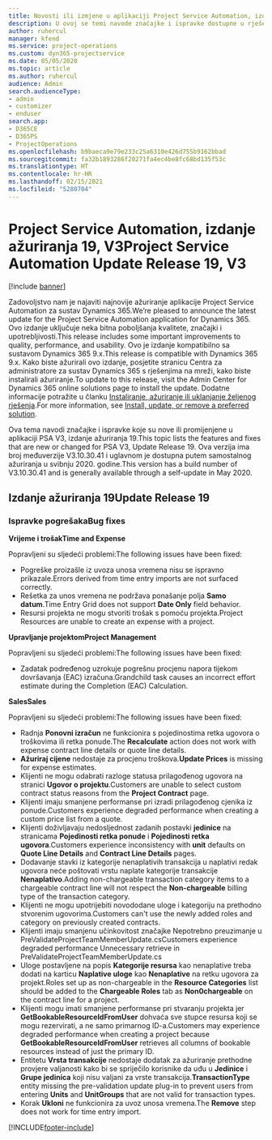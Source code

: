 ```yaml
---
title: Novosti ili izmjene u aplikaciji Project Service Automation, izdanje ažuriranja 19, V3
description: U ovoj se temi navode značajke i ispravke dostupne u rješenju Project Service Automation, izdanje ažuriranja 19, V3.
author: ruhercul
manager: kfend
ms.service: project-operations
ms.custom: dyn365-projectservice
ms.date: 05/05/2020
ms.topic: article
ms.author: ruhercul
audience: Admin
search.audienceType:
- admin
- customizer
- enduser
search.app:
- D365CE
- D365PS
- ProjectOperations
ms.openlocfilehash: b9baeca9e79e233c25a6310e426d755b9162bbad
ms.sourcegitcommit: fa32b1893286f20271fa4ec4be8fc68bd135f53c
ms.translationtype: HT
ms.contentlocale: hr-HR
ms.lasthandoff: 02/15/2021
ms.locfileid: "5280704"
---
```

# <a name="project-service-automation-update-release-19-v3"></a><span data-ttu-id="4da93-103">Project Service Automation, izdanje ažuriranja 19, V3</span><span class="sxs-lookup"><span data-stu-id="4da93-103">Project Service Automation Update Release 19, V3</span></span>

[!include [banner](../includes/psa-now-project-operations.md)]

<span data-ttu-id="4da93-104">Zadovoljstvo nam je najaviti najnovije ažuriranje aplikacije Project Service Automation za sustav Dynamics 365.</span><span class="sxs-lookup"><span data-stu-id="4da93-104">We’re pleased to announce the latest update for the Project Service Automation application for Dynamics 365.</span></span> <span data-ttu-id="4da93-105">Ovo izdanje uključuje neka bitna poboljšanja kvalitete, značajki i upotrebljivosti.</span><span class="sxs-lookup"><span data-stu-id="4da93-105">This release includes some important improvements to quality, performance, and usability.</span></span> <span data-ttu-id="4da93-106">Ovo je izdanje kompatibilno sa sustavom Dynamics 365 9.x.</span><span class="sxs-lookup"><span data-stu-id="4da93-106">This release is compatible with Dynamics 365 9.x.</span></span> <span data-ttu-id="4da93-107">Kako biste ažurirali ovo izdanje, posjetite stranicu Centra za administratore za sustav Dynamics 365 s rješenjima na mreži, kako biste instalirali ažuriranje.</span><span class="sxs-lookup"><span data-stu-id="4da93-107">To update to this release, visit the Admin Center for Dynamics 365 online solutions page to install the update.</span></span> <span data-ttu-id="4da93-108">Dodatne informacije potražite u članku [Instaliranje, ažuriranje ili uklanjanje željenog rješenja](https://docs.microsoft.com/power-platform/admin/install-remove-preferred-solution).</span><span class="sxs-lookup"><span data-stu-id="4da93-108">For more information, see [Install, update, or remove a preferred solution](https://docs.microsoft.com/power-platform/admin/install-remove-preferred-solution).</span></span>

<span data-ttu-id="4da93-109">Ova tema navodi značajke i ispravke koje su nove ili promijenjene u aplikaciji PSA V3, izdanje ažuriranja 19.</span><span class="sxs-lookup"><span data-stu-id="4da93-109">This topic lists the features and fixes that are new or changed for PSA V3, Update Release 19.</span></span> <span data-ttu-id="4da93-110">Ova verzija ima broj međuverzije V3.10.30.41 i uglavnom je dostupna putem samostalnog ažuriranja u svibnju 2020. godine.</span><span class="sxs-lookup"><span data-stu-id="4da93-110">This version has a build number of V3.10.30.41 and is generally available through a self-update in May 2020.</span></span>

## <a name="update-release-19"></a><span data-ttu-id="4da93-111">Izdanje ažuriranja 19</span><span class="sxs-lookup"><span data-stu-id="4da93-111">Update Release 19</span></span>

### <a name="bug-fixes"></a><span data-ttu-id="4da93-112">Ispravke pogrešaka</span><span class="sxs-lookup"><span data-stu-id="4da93-112">Bug fixes</span></span>

<span data-ttu-id="4da93-113">**Vrijeme i trošak**</span><span class="sxs-lookup"><span data-stu-id="4da93-113">**Time and Expense**</span></span>

<span data-ttu-id="4da93-114">Popravljeni su sljedeći problemi:</span><span class="sxs-lookup"><span data-stu-id="4da93-114">The following issues have been fixed:</span></span> 

- <span data-ttu-id="4da93-115">Pogreške proizašle iz uvoza unosa vremena nisu se ispravno prikazale.</span><span class="sxs-lookup"><span data-stu-id="4da93-115">Errors derived from time entry imports are not surfaced correctly.</span></span>
- <span data-ttu-id="4da93-116">Rešetka za unos vremena ne podržava ponašanje polja **Samo datum**.</span><span class="sxs-lookup"><span data-stu-id="4da93-116">Time Entry Grid does not support **Date Only** field behavior.</span></span>
- <span data-ttu-id="4da93-117">Resursi projekta ne mogu stvoriti trošak s pomoću projekta.</span><span class="sxs-lookup"><span data-stu-id="4da93-117">Project Resources are unable to create an expense with a project.</span></span>

<span data-ttu-id="4da93-118">**Upravljanje projektom**</span><span class="sxs-lookup"><span data-stu-id="4da93-118">**Project Management**</span></span>

<span data-ttu-id="4da93-119">Popravljeni su sljedeći problemi:</span><span class="sxs-lookup"><span data-stu-id="4da93-119">The following issues have been fixed:</span></span> 

-  <span data-ttu-id="4da93-120">Zadatak podređenog uzrokuje pogrešnu procjenu napora tijekom dovršavanja (EAC) izračuna.</span><span class="sxs-lookup"><span data-stu-id="4da93-120">Grandchild task causes an incorrect effort estimate during the Completion (EAC) Calculation.</span></span>

<span data-ttu-id="4da93-121">**Sales**</span><span class="sxs-lookup"><span data-stu-id="4da93-121">**Sales**</span></span>

<span data-ttu-id="4da93-122">Popravljeni su sljedeći problemi:</span><span class="sxs-lookup"><span data-stu-id="4da93-122">The following issues have been fixed:</span></span> 

- <span data-ttu-id="4da93-123">Radnja **Ponovni izračun** ne funkcionira s pojedinostima retka ugovora o troškovima ili retka ponude.</span><span class="sxs-lookup"><span data-stu-id="4da93-123">The **Recalculate** action does not work with expense contract line details or quote line details.</span></span>
- <span data-ttu-id="4da93-124">**Ažuriraj cijene** nedostaje za procjenu troškova.</span><span class="sxs-lookup"><span data-stu-id="4da93-124">**Update Prices** is missing for expense estimates.</span></span>
-  <span data-ttu-id="4da93-125">Klijenti ne mogu odabrati razloge statusa prilagođenog ugovora na stranici **Ugovor o projektu**.</span><span class="sxs-lookup"><span data-stu-id="4da93-125">Customers are unable to select custom contract status reasons from the **Project Contract** page.</span></span>
- <span data-ttu-id="4da93-126">Klijenti imaju smanjene performanse pri izradi prilagođenog cjenika iz ponude.</span><span class="sxs-lookup"><span data-stu-id="4da93-126">Customers experience degraded performance when creating a custom price list from a quote.</span></span>
- <span data-ttu-id="4da93-127">Klijenti doživljavaju nedosljednost zadanih postavki **jedinice** na stranicama **Pojedinosti retka ponude** i **Pojedinosti retka ugovora**.</span><span class="sxs-lookup"><span data-stu-id="4da93-127">Customers experience inconsistency with **unit** defaults on **Quote Line Details** and **Contract Line Details** pages.</span></span>
- <span data-ttu-id="4da93-128">Dodavanje stavki iz kategorije nenaplativih transakcija u naplativi redak ugovora neće poštovati vrstu naplate kategorije transakcije **Nenaplativo**.</span><span class="sxs-lookup"><span data-stu-id="4da93-128">Adding non-chargeable transaction category items to a chargeable contract line will not respect the **Non-chargeable** billing type of the transaction category.</span></span>
- <span data-ttu-id="4da93-129">Klijenti ne mogu upotrijebiti novododane uloge i kategoriju na prethodno stvorenim ugovorima.</span><span class="sxs-lookup"><span data-stu-id="4da93-129">Customers can't use the newly added roles and category on previously created contracts.</span></span>
- <span data-ttu-id="4da93-130">Klijenti imaju smanjenu učinkovitost značajke Nepotrebno preuzimanje u PreValidateProjectTeamMemberUpdate.cs</span><span class="sxs-lookup"><span data-stu-id="4da93-130">Customers experience degraded performance Unnecessary retrieve in PreValidateProjectTeamMemberUpdate.cs</span></span>
- <span data-ttu-id="4da93-131">Uloge postavljene na popis **Kategorije resursa** kao nenaplative treba dodati na karticu **Naplative uloge** kao **Nenaplative** na retku ugovora za projekt.</span><span class="sxs-lookup"><span data-stu-id="4da93-131">Roles set up as non-chargeable in the **Resource Categories** list should be added to the **Chargeable Roles** tab as **Non0chargeable** on the contract line for a project.</span></span>
- <span data-ttu-id="4da93-132">Klijenti mogu imati smanjene performanse pri stvaranju projekta jer **GetBookableResourceIdFromUser** dohvaća sve stupce resursa koji se mogu rezervirati, a ne samo primarnog ID-a.</span><span class="sxs-lookup"><span data-stu-id="4da93-132">Customers may experience degraded performance when creating a project because **GetBookableResourceIdFromUser** retrieves all columns of bookable resources instead of just the primary ID.</span></span>
- <span data-ttu-id="4da93-133">Entitetu **Vrsta transakcije** nedostaje dodatak za ažuriranje prethodne provjere valjanosti kako bi se spriječilo korisnike da uđu u **Jedinice** i **Grupe jedinica** koji nisu valjani za vrste transakcija.</span><span class="sxs-lookup"><span data-stu-id="4da93-133">**TransactionType** entity missing the pre-validation update plug-in to prevent users from entering **Units** and **UnitGroups** that are not valid for transaction types.</span></span>
- <span data-ttu-id="4da93-134">Korak **Ukloni** ne funkcionira za uvoz unosa vremena.</span><span class="sxs-lookup"><span data-stu-id="4da93-134">The **Remove** step does not work for time entry import.</span></span>


[!INCLUDE[footer-include](../includes/footer-banner.md)]